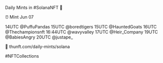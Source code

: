 Daily Mints in #SolanaNFT 🚀

⏰ Mint Jun 07

14UTC @PuffuPandas
15UTC @boredtigers
15UTC @HauntedGoats
16UTC @Thechampionsnft
16:44UTC @wavyvalley
17UTC @Heir_Company
19UTC @BabiesAngry
20UTC @justape_

🔗 thunft.com/daily-mints/solana

#NFTCollections